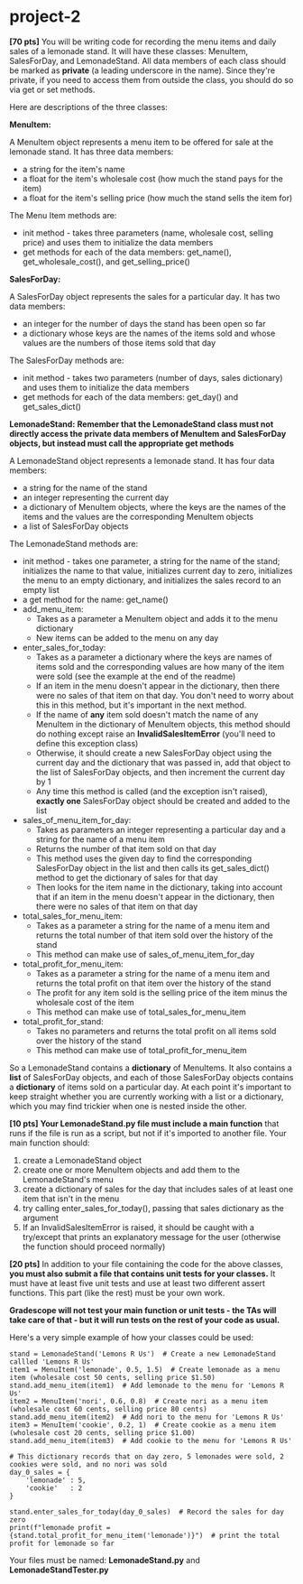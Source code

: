 # project-2

**[70 pts]**  You will be writing code for recording the menu items and daily sales of a lemonade stand. It will have these classes: MenuItem, SalesForDay, and LemonadeStand. All data members of each class should be marked as **private** (a leading underscore in the name). Since they're private, if you need to access them from outside the class, you should do so via get or set methods.

Here are descriptions of the three classes:


**MenuItem:**

A MenuItem object represents a menu item to be offered for sale at the lemonade stand. It has three data members:
* a string for the item's name
* a float for the item's wholesale cost (how much the stand pays for the item)
* a float for the item's selling price (how much the stand sells the item for)

The Menu Item methods are:
* init method - takes three parameters (name, wholesale cost, selling price) and uses them to initialize the data members
* get methods for each of the data members: get_name(), get_wholesale_cost(), and get_selling_price()


**SalesForDay:**

A SalesForDay object represents the sales for a particular day. It has two data members:
* an integer for the number of days the stand has been open so far
* a dictionary whose keys are the names of the items sold and whose values are the numbers of those items sold that day

The SalesForDay methods are:
* init method - takes two parameters (number of days, sales dictionary) and uses them to initialize the data members
* get methods for each of the data members: get_day() and get_sales_dict()


**LemonadeStand:**
**Remember that the LemonadeStand class must not directly access the private data members of MenuItem and SalesForDay objects, but instead must call the appropriate get methods**

A LemonadeStand object represents a lemonade stand. It has four data members: 
* a string for the name of the stand
* an integer representing the current day
* a dictionary of MenuItem objects, where the keys are the names of the items and the values are the corresponding MenuItem objects
* a list of SalesForDay objects

The LemonadeStand methods are:
* init method - takes one parameter, a string for the name of the stand; initializes the name to that value, initializes current day to zero, initializes the menu to an empty dictionary, and initializes the sales record to an empty list
* a get method for the name: get_name()
* add_menu_item:
  * Takes as a parameter a MenuItem object and adds it to the menu dictionary
  * New items can be added to the menu on any day
* enter_sales_for_today:
  * Takes as a parameter a dictionary where the keys are names of items sold and the corresponding values are how many of the item were sold (see the example at the end of the readme)
  * If an item in the menu doesn't appear in the dictionary, then there were no sales of that item on that day. You don't need to worry about this in this method, but it's important in the next method.
  * If the name of **any** item sold doesn't match the name of any MenuItem in the dictionary of MenuItem objects, this method should do nothing except raise an **InvalidSalesItemError** (you'll need to define this exception class)
  * Otherwise, it should create a new SalesForDay object using the current day and the dictionary that was passed in, add that object to the list of SalesForDay objects, and then increment the current day by 1
  * Any time this method is called (and the exception isn't raised), **exactly one** SalesForDay object should be created and added to the list
* sales_of_menu_item_for_day:
  * Takes as parameters an integer representing a particular day and a string for the name of a menu item
  * Returns the number of that item sold on that day
  * This method uses the given day to find the corresponding SalesForDay object in the list and then calls its get_sales_dict() method to get the dictionary of sales for that day
  * Then looks for the item name in the dictionary, taking into account that if an item in the menu doesn't appear in the dictionary, then there were no sales of that item on that day
* total_sales_for_menu_item:
  * Takes as a parameter a string for the name of a menu item and returns the total number of that item sold over the history of the stand
  * This method can make use of sales_of_menu_item_for_day
* total_profit_for_menu_item:
  * Takes as a parameter a string for the name of a menu item and returns the total profit on that item over the history of the stand
  * The profit for any item sold is the selling price of the item minus the wholesale cost of the item
  * This method can make use of total_sales_for_menu_item
* total_profit_for_stand:
  * Takes no parameters and returns the total profit on all items sold over the history of the stand
  * This method can make use of total_profit_for_menu_item
  
So a LemonadeStand contains a **dictionary** of MenuItems. It also contains a **list** of SalesForDay objects, and each of those SalesForDay objects contains a **dictionary** of items sold on a particular day. At each point it's important to keep straight whether you are currently working with a list or a dictionary, which you may find trickier when one is nested inside the other. 


**[10 pts]**  **Your LemonadeStand.py file must include a main function** that runs if the file is run as a script, but not if it's imported to another file.  Your main function should:
1. create a LemonadeStand object
2. create one or more MenuItem objects and add them to the LemonadeStand's menu
3. create a dictionary of sales for the day that includes sales of at least one item that isn't in the menu
4. try calling enter_sales_for_today(), passing that sales dictionary as the argument
5. If an InvalidSalesItemError is raised, it should be caught with a try/except that prints an explanatory message for the user (otherwise the function should proceed normally)

**[20 pts]**  In addition to your file containing the code for the above classes, **you must also submit a file that contains unit tests for your classes.**  It must have at least five unit tests and use at least two different assert functions.  This part (like the rest) must be your own work. 

**Gradescope will not test your main function or unit tests - the TAs will take care of that - but it will run tests on the rest of your code as usual.**

Here's a very simple example of how your classes could be used:
```
stand = LemonadeStand('Lemons R Us')  # Create a new LemonadeStand callled 'Lemons R Us'
item1 = MenuItem('lemonade', 0.5, 1.5)  # Create lemonade as a menu item (wholesale cost 50 cents, selling price $1.50)
stand.add_menu_item(item1)  # Add lemonade to the menu for 'Lemons R Us'
item2 = MenuItem('nori', 0.6, 0.8)  # Create nori as a menu item (wholesale cost 60 cents, selling price 80 cents)
stand.add_menu_item(item2)  # Add nori to the menu for 'Lemons R Us'
item3 = MenuItem('cookie', 0.2, 1)  # Create cookie as a menu item (wholesale cost 20 cents, selling price $1.00)
stand.add_menu_item(item3)  # Add cookie to the menu for 'Lemons R Us'

# This dictionary records that on day zero, 5 lemonades were sold, 2 cookies were sold, and no nori was sold
day_0_sales = {
    'lemonade' : 5,
    'cookie'   : 2
}

stand.enter_sales_for_today(day_0_sales)  # Record the sales for day zero
print(f"lemonade profit = {stand.total_profit_for_menu_item('lemonade')}")  # print the total profit for lemonade so far
```

Your files must be named: **LemonadeStand.py** and **LemonadeStandTester.py**
